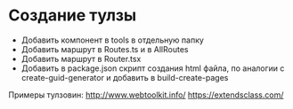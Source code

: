 # Создание тулзы
* Добавить компонент в tools в отдельную папку
* Добавить маршрут в Routes.ts и в AllRoutes
* Добавить маршрут в Router.tsx
* Добавить в package.json скрипт создания html файла, по аналогии с create-guid-generator и добавить в build-create-pages


Примеры тулзовин:
http://www.webtoolkit.info/
https://extendsclass.com/